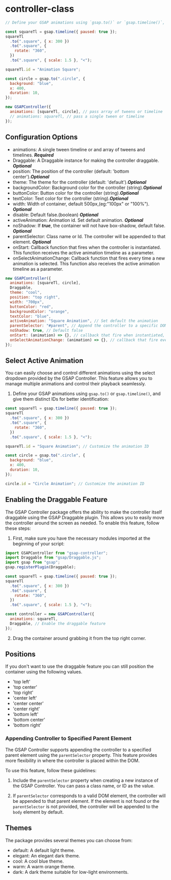 # controller-class

```js
// Define your GSAP animations using `gsap.to()` or `gsap.timeline()`, and give them distinct IDs for better identification:

const squareTl = gsap.timeline({ paused: true });
squareTl
  .to(".square", { x: 300 })
  .to(".square", {
    rotate: "360",
  })
  .to(".square", { scale: 1.5 }, "<");

squareTl.id = "Animation Square";

const circle = gsap.to(".circle", {
  background: "blue",
  x: 400,
  duration: 10,
});

new GSAPController({
  animations: [squareTl, circle], // pass array of tweens or timeline
  // animations: squareTl, // pass a single tween or timeline
});
```

## Configuration Options

- animations: A single tween timeline or and array of tweens and timelines. **_Required_**
- Draggable: A Draggable instance for making the controller draggable. **_Optional_**
- position: The position of the controller (default: 'bottom center').**_Optional_**
- theme: The theme for the controller (default: 'default').**_Optional_**
- backgroundColor: Background color for the controller (string).**_Optional_**
- buttonColor: Button color for the controller (string).**_Optional_**
- textColor: Text color for the controller (string).**_Optional_**
- width: Width of container, default 500px,(eg:"100px" or "100%"). **_Optional_**
- disable: Default false.(boolean) **_Optional_**
- activeAnimation: Animation id. Set default animation. **_Optional_**
- noShadow: If **_true_**, the container will not have box-shadow, default false. **_Optional_**
- parentSelector: Class name or Id. The controller will be appended to that element. **_Optional_**
- onStart: Callback function that fires when the controller is instantiated. This function receives the active animation timeline as a parameter.
- onSelectAnimationChange: Callback function that fires every time a new animation is selected. This function also receives the active animation timeline as a parameter.

```js
new GSAPController({
  animations: [squareTl, circle],
  Draggable,
  theme: "cool",
  position: "top right",
  width: "700px",
  buttonColor: "red",
  backgroundColor: "orange",
  textColor: "blue",
  activeAnimation: "Square Animation", // Set default the animation
  parentSelector: "#parent", // Append the controller to a specific DOM ELEMENT
  noShadow: true, // Default false
  onStart: (animation) => {}, // callback that fire when instantiated,
  onSelectAnimationChange: (animation) => {}, // callback that fire every time a new animation is selected
});
```

## Select Active Animation

You can easily choose and control different animations using the select dropdown provided by the GSAP Controller. This feature allows you to manage multiple animations and control their playback seamlessly.

1. Define your GSAP animations using `gsap.to()` or `gsap.timeline()`, and give them distinct IDs for better identification:

```javascript
const squareTl = gsap.timeline({ paused: true });
squareTl
  .to(".square", { x: 300 })
  .to(".square", {
    rotate: "360",
  })
  .to(".square", { scale: 1.5 }, "<");

squareTl.id = "Square Animation"; // Customize the animation ID

const circle = gsap.to(".circle", {
  background: "blue",
  x: 400,
  duration: 10,
});

circle.id = "Circle Animation"; // Customize the animation ID
```

## Enabling the Draggable Feature

The GSAP Controller package offers the ability to make the controller itself draggable using the GSAP Draggable plugin. This allows you to easily move the controller around the screen as needed. To enable this feature, follow these steps:

1. First, make sure you have the necessary modules imported at the beginning of your script:

```javascript
import GSAPController from "gsap-controller";
import Draggable from "gsap/Draggable.js";
import gsap from "gsap";
gsap.registerPlugin(Draggable);

const squareTl = gsap.timeline({ paused: true });
squareTl
  .to(".square", { x: 300 })
  .to(".square", {
    rotate: "360",
  })
  .to(".square", { scale: 1.5 }, "<");

const controller = new GSAPController({
  animations: squareTl,
  Draggable, // Enable the draggable feature
});
```

2. Drag the container around grabbing it from the top right corner.

## Positions

If you don't want to use the draggable feature you can still position the container using the following values.

- 'top left'
- 'top center'
- 'top right'
- 'center left'
- 'center center'
- 'center right'
- 'bottom left'
- 'bottom center'
- 'bottom right'

### Appending Controller to Specified Parent Element

The GSAP Controller supports appending the controller to a specified parent element using the `parentSelector` property. This feature provides more flexibility in where the controller is placed within the DOM.

To use this feature, follow these guidelines:

1. Include the `parentSelector` property when creating a new instance of the GSAP Controller. You can pass a class name, or ID as the value.

2. If `parentSelector` corresponds to a valid DOM element, the controller will be appended to that parent element. If the element is not found or the `parentSelector` is not provided, the controller will be appended to the `body` element by default.

## Themes

The package provides several themes you can choose from:

- default: A default light theme.
- elegant: An elegant dark theme.
- cool: A cool blue theme.
- warm: A warm orange theme.
- dark: A dark theme suitable for low-light environments.
